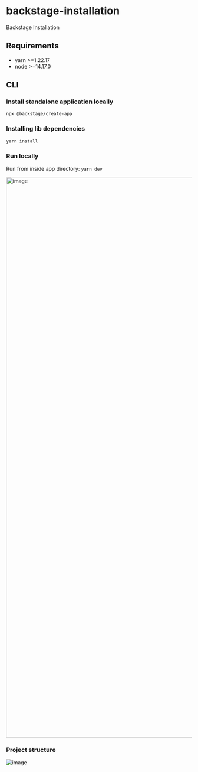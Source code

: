 # backstage-installation
Backstage Installation

## Requirements
- yarn >=1.22.17
- node >=14.17.0

## CLI
### Install standalone application locally
`npx @backstage/create-app`

### Installing lib dependencies
`yarn install`

### Run locally
Run from inside app directory: `yarn dev`


<img width="1517" alt="image" src="https://user-images.githubusercontent.com/12075020/156490761-d6cf4b75-eb24-46ad-8290-af40d088bd2b.png">

### Project structure
![image](https://user-images.githubusercontent.com/12075020/156492159-cafc6136-44bd-420d-beac-a9f661da345d.png)
